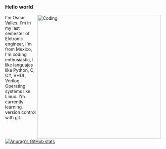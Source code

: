 ### Hello world

<img align="right" alt="Coding" width="400" src="https://64.media.tumblr.com/6ddd62709b20b7d2d6a6757390159adb/d0e7f6b113f521e2-1d/s540x810/cc1c334e56f11172774e4b0b49675cf90e6a7790.gif">

I'm Oscar Valles. I'm in my last semester of Elctronic engineer, I'm from Mexico, I'm coding enthusiastic, I like languajes like Python, C, C#, VHDL, Verilog.
Operating systems like Linux.
I'm currently learning version control with git.

[![Anurag's GitHub stats](https://github-readme-stats.vercel.app/api?username=VALO64)](https://github.com/anuraghazra/github-readme-stats)

